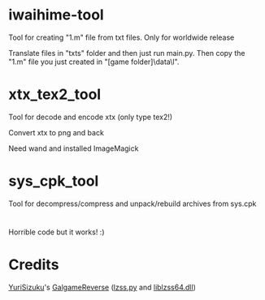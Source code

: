 # iwaihime-tool
Tool for creating "1.m" file from txt files. Only for worldwide release

Translate files in "txts" folder and then just run main.py. Then copy the "1.m" file you just created in "[game folder]\data\l\".

# xtx_tex2_tool
Tool for decode and encode xtx (only type tex2!)

Convert xtx to png and back

Need wand and installed ImageMagick
# sys_cpk_tool
Tool for decompress/compress and unpack/rebuild archives from sys.cpk
#
Horrible code but it works! :)

# Credits
[YuriSizuku](https://github.com/YuriSizuku)'s [GalgameReverse](https://github.com/YuriSizuku/GalgameReverse) ([lzss.py](https://github.com/MishaIac/iwaihime-tool/blob/main/sys_cpk_tool/lzss.py) and [liblzss64.dll](https://github.com/MishaIac/iwaihime-tool/blob/main/sys_cpk_tool/liblzss64.dll))
